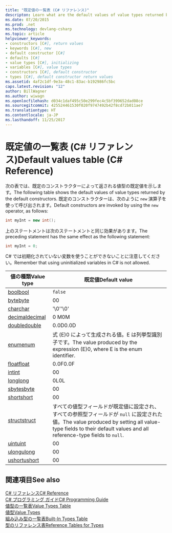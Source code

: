 ```yaml
---
title: "既定値の一覧表 (C# リファレンス)"
descripton: Learn what are the default values of value types returned by the default constructors.
ms.date: 07/20/2015
ms.prod: .net
ms.technology: devlang-csharp
ms.topic: article
helpviewer_keywords:
- constructors [C#], return values
- keywords [C#], new
- default constructor [C#]
- defaults [C#]
- value types [C#], initializing
- variables [C#], value types
- constructors [C#], default constructor
- types [C#], default constructor return values
ms.assetid: 4af2c1df-9e3a-48c1-83ac-b192986fc5bc
caps.latest.revision: "12"
author: BillWagner
ms.author: wiwagn
ms.openlocfilehash: d034c1daf495c50e299fec4c5bf399652dad08ce
ms.sourcegitcommit: 425524461530f020f9747492b42f8cd72b011ae7
ms.translationtype: HT
ms.contentlocale: ja-JP
ms.lasthandoff: 11/25/2017
---
```

# <a name="default-values-table-c-reference"></a><span data-ttu-id="27971-102">既定値の一覧表 (C# リファレンス)</span><span class="sxs-lookup"><span data-stu-id="27971-102">Default values table (C# Reference)</span></span>
<span data-ttu-id="27971-103">次の表では、既定のコンストラクターによって返される値型の既定値を示します。</span><span class="sxs-lookup"><span data-stu-id="27971-103">The following table shows the default values of value types returned by the default constructors.</span></span> <span data-ttu-id="27971-104">既定のコンストラクターは、次のように `new` 演算子を使って呼び出されます。</span><span class="sxs-lookup"><span data-stu-id="27971-104">Default constructors are invoked by using the `new` operator, as follows:</span></span>

```csharp
int myInt = new int();
```

<span data-ttu-id="27971-105">上のステートメントは次のステートメントと同じ効果があります。</span><span class="sxs-lookup"><span data-stu-id="27971-105">The preceding statement has the same effect as the following statement:</span></span>

```csharp
int myInt = 0;
```

<span data-ttu-id="27971-106">C# では初期化されていない変数を使うことができないことに注意してください。</span><span class="sxs-lookup"><span data-stu-id="27971-106">Remember that using uninitialized variables in C# is not allowed.</span></span>

|<span data-ttu-id="27971-107">値の種類</span><span class="sxs-lookup"><span data-stu-id="27971-107">Value type</span></span>|<span data-ttu-id="27971-108">既定値</span><span class="sxs-lookup"><span data-stu-id="27971-108">Default value</span></span>|
|----------------|-------------------|
|[<span data-ttu-id="27971-109">bool</span><span class="sxs-lookup"><span data-stu-id="27971-109">bool</span></span>](../../../csharp/language-reference/keywords/bool.md)|`false`|
|[<span data-ttu-id="27971-110">byte</span><span class="sxs-lookup"><span data-stu-id="27971-110">byte</span></span>](../../../csharp/language-reference/keywords/byte.md)|<span data-ttu-id="27971-111">0</span><span class="sxs-lookup"><span data-stu-id="27971-111">0</span></span>|
|[<span data-ttu-id="27971-112">char</span><span class="sxs-lookup"><span data-stu-id="27971-112">char</span></span>](../../../csharp/language-reference/keywords/char.md)|<span data-ttu-id="27971-113">'\0'</span><span class="sxs-lookup"><span data-stu-id="27971-113">'\0'</span></span>|
|[<span data-ttu-id="27971-114">decimal</span><span class="sxs-lookup"><span data-stu-id="27971-114">decimal</span></span>](../../../csharp/language-reference/keywords/decimal.md)|<span data-ttu-id="27971-115">0 M</span><span class="sxs-lookup"><span data-stu-id="27971-115">0M</span></span>|
|[<span data-ttu-id="27971-116">double</span><span class="sxs-lookup"><span data-stu-id="27971-116">double</span></span>](../../../csharp/language-reference/keywords/double.md)|<span data-ttu-id="27971-117">0.0D</span><span class="sxs-lookup"><span data-stu-id="27971-117">0.0D</span></span>|
|[<span data-ttu-id="27971-118">enum</span><span class="sxs-lookup"><span data-stu-id="27971-118">enum</span></span>](../../../csharp/language-reference/keywords/enum.md)|<span data-ttu-id="27971-119">式 (E)0 によって生成される値。E は列挙型識別子です。</span><span class="sxs-lookup"><span data-stu-id="27971-119">The value produced by the expression (E)0, where E is the enum identifier.</span></span>|
|[<span data-ttu-id="27971-120">float</span><span class="sxs-lookup"><span data-stu-id="27971-120">float</span></span>](../../../csharp/language-reference/keywords/float.md)|<span data-ttu-id="27971-121">0.0F</span><span class="sxs-lookup"><span data-stu-id="27971-121">0.0F</span></span>|
|[<span data-ttu-id="27971-122">int</span><span class="sxs-lookup"><span data-stu-id="27971-122">int</span></span>](../../../csharp/language-reference/keywords/int.md)|<span data-ttu-id="27971-123">0</span><span class="sxs-lookup"><span data-stu-id="27971-123">0</span></span>|
|[<span data-ttu-id="27971-124">long</span><span class="sxs-lookup"><span data-stu-id="27971-124">long</span></span>](../../../csharp/language-reference/keywords/long.md)|<span data-ttu-id="27971-125">0L</span><span class="sxs-lookup"><span data-stu-id="27971-125">0L</span></span>|
|[<span data-ttu-id="27971-126">sbyte</span><span class="sxs-lookup"><span data-stu-id="27971-126">sbyte</span></span>](../../../csharp/language-reference/keywords/sbyte.md)|<span data-ttu-id="27971-127">0</span><span class="sxs-lookup"><span data-stu-id="27971-127">0</span></span>|
|[<span data-ttu-id="27971-128">short</span><span class="sxs-lookup"><span data-stu-id="27971-128">short</span></span>](../../../csharp/language-reference/keywords/short.md)|<span data-ttu-id="27971-129">0</span><span class="sxs-lookup"><span data-stu-id="27971-129">0</span></span>|
|[<span data-ttu-id="27971-130">struct</span><span class="sxs-lookup"><span data-stu-id="27971-130">struct</span></span>](../../../csharp/language-reference/keywords/struct.md)|<span data-ttu-id="27971-131">すべての値型フィールドが既定値に設定され、すべての参照型フィールドが `null` に設定された値。</span><span class="sxs-lookup"><span data-stu-id="27971-131">The value produced by setting all value-type fields to their default values and all reference-type fields to `null`.</span></span>|
|[<span data-ttu-id="27971-132">uint</span><span class="sxs-lookup"><span data-stu-id="27971-132">uint</span></span>](../../../csharp/language-reference/keywords/uint.md)|<span data-ttu-id="27971-133">0</span><span class="sxs-lookup"><span data-stu-id="27971-133">0</span></span>|
|[<span data-ttu-id="27971-134">ulong</span><span class="sxs-lookup"><span data-stu-id="27971-134">ulong</span></span>](../../../csharp/language-reference/keywords/ulong.md)|<span data-ttu-id="27971-135">0</span><span class="sxs-lookup"><span data-stu-id="27971-135">0</span></span>|
|[<span data-ttu-id="27971-136">ushort</span><span class="sxs-lookup"><span data-stu-id="27971-136">ushort</span></span>](../../../csharp/language-reference/keywords/ushort.md)|<span data-ttu-id="27971-137">0</span><span class="sxs-lookup"><span data-stu-id="27971-137">0</span></span>|

## <a name="see-also"></a><span data-ttu-id="27971-138">関連項目</span><span class="sxs-lookup"><span data-stu-id="27971-138">See also</span></span>
 [<span data-ttu-id="27971-139">C# リファレンス</span><span class="sxs-lookup"><span data-stu-id="27971-139">C# Reference</span></span>](../../../csharp/language-reference/index.md)  
 [<span data-ttu-id="27971-140">C# プログラミング ガイド</span><span class="sxs-lookup"><span data-stu-id="27971-140">C# Programming Guide</span></span>](../../../csharp/programming-guide/index.md)  
 [<span data-ttu-id="27971-141">値型の一覧表</span><span class="sxs-lookup"><span data-stu-id="27971-141">Value Types Table</span></span>](../../../csharp/language-reference/keywords/value-types-table.md)  
 [<span data-ttu-id="27971-142">値型</span><span class="sxs-lookup"><span data-stu-id="27971-142">Value Types</span></span>](../../../csharp/language-reference/keywords/value-types.md)  
 [<span data-ttu-id="27971-143">組み込み型の一覧表</span><span class="sxs-lookup"><span data-stu-id="27971-143">Built-In Types Table</span></span>](../../../csharp/language-reference/keywords/built-in-types-table.md)  
 [<span data-ttu-id="27971-144">型のリファレンス表</span><span class="sxs-lookup"><span data-stu-id="27971-144">Reference Tables for Types</span></span>](../../../csharp/language-reference/keywords/reference-tables-for-types.md)

